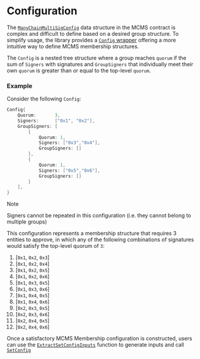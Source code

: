 # Configuration

The [`ManyChainMultiSigConfig`](https://github.com/smartcontractkit/mcms/blob/70ec727caf84a3fac4fa280ce5fbda3b07df7ee5/pkg/gethwrappers/ManyChainMultiSig.go#L32) data structure in the MCMS contract
is complex and difficult to define based on a desired group structure. To simplify usage, the library provides
a [`Config` wrapper](https://github.com/smartcontractkit/mcms/blob/main/types/config.go) offering a more intuitive way to define MCMS membership structures.

The `Config` is a nested tree structure where a group reaches `quorum` if the sum of `Signers` with
signatures and `GroupSigners` that individually meet their own `quorum` is greater than or equal to the top-level `quorum`.

### Example

Consider the following `Config`:

```go
Config{
    Quorum:       3,
    Signers:      ["0x1", "0x2"],
    GroupSigners: [
        {
            Quorum: 1,
            Signers: ["0x3","0x4"],
            GroupSigners: []
        },
        {
            Quorum: 1,
            Signers: ["0x5","0x6"],
            GroupSigners: []
        }
    ],
}
```

> [!NOTE]
> Signers cannot be repeated in this configuration (i.e. they cannot belong to multiple groups)

This configuration represents a membership structure that requires 3 entities to approve, in which any of the following
combinations of signatures would satisfy the top-level quorum of `3`:

1. [`0x1`, `0x2`, `0x3`]
2. [`0x1`, `0x2`, `0x4`]
3. [`0x1`, `0x2`, `0x5`]
4. [`0x1`, `0x2`, `0x6`]
5. [`0x1`, `0x3`, `0x5`]
6. [`0x1`, `0x3`, `0x6`]
7. [`0x1`, `0x4`, `0x5`]
8. [`0x1`, `0x4`, `0x6`]
9. [`0x2`, `0x3`, `0x5`]
10. [`0x2`, `0x3`, `0x6`]
11. [`0x2`, `0x4`, `0x5`]
12. [`0x2`, `0x4`, `0x6`]

Once a satisfactory MCMS Membership configuration is constructed, users can use the [`ExtractSetConfigInputs`](https://github.com/smartcontractkit/mcms/blob/main/sdk/evm/configurator.go#L89) function to generate inputs and call [`SetConfig`](https://github.com/smartcontractkit/ccip-owner-contracts/blob/main/gethwrappers/ManyChainMultiSig.go#L573)
